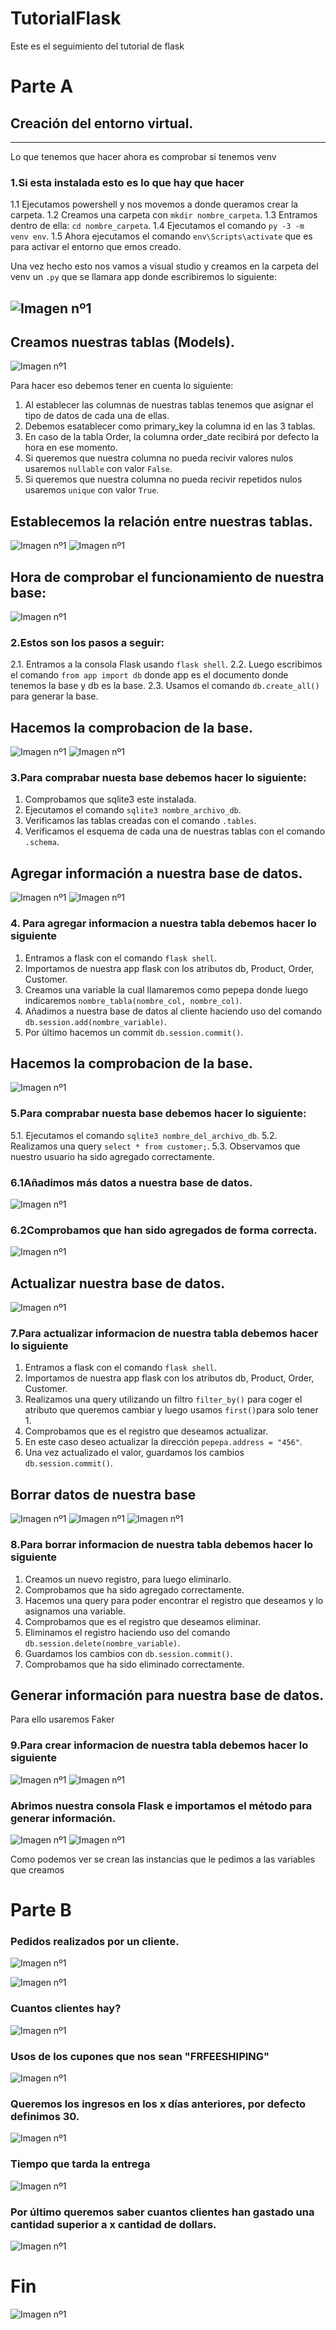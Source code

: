 # TutorialFlask
Este es el seguimiento del tutorial de flask 
# Parte A
## Creación del entorno virtual.

---

Lo que tenemos que hacer ahora es comprobar si tenemos venv  

### 1.Si esta instalada esto es lo que hay que hacer

1.1 Ejecutamos powershell y nos movemos a donde queramos crear la carpeta.
1.2 Creamos una carpeta con `mkdir nombre_carpeta`.
1.3 Entramos dentro de ella: `cd nombre_carpeta`.
1.4 Ejecutamos el comando `py -3 -m venv env`.
1.5 Ahora ejecutamos el comando  `env\Scripts\activate` que es para activar el entorno que emos creado.

Una vez hecho esto nos vamos a visual studio y creamos en la carpeta del venv un `.py` que se llamara app donde escribiremos lo siguiente:

 ![Imagen nº1](img/1.PNG)
------

## Creamos nuestras tablas (Models).

![Imagen nº1](img/2.PNG)

Para hacer eso debemos tener en cuenta lo siguiente:

1. Al establecer las columnas de nuestras tablas tenemos que asignar el tipo de datos de cada una de ellas.
2. Debemos esatablecer como primary_key la columna id en las 3 tablas.
3. En caso de la tabla Order, la columna order_date recibirá por defecto la hora en ese momento.
4. Si queremos que nuestra columna no pueda recivir valores nulos usaremos  `nullable` con valor `False`.
5. Si queremos que nuestra columna no pueda recivir repetidos nulos usaremos `unique` con valor `True`.



## Establecemos la relación entre nuestras tablas.

![Imagen nº1](img/3.1.PNG)
![Imagen nº1](img/3.2.PNG)



## Hora de comprobar el funcionamiento de nuestra base:

![Imagen nº1](img/4.2.PNG)

### 2.Estos son los pasos a seguir:

2.1. Entramos a la consola Flask usando `flask shell`.
2.2. Luego escribimos el comando `from app import db` donde app es el documento donde tenemos la base y db es la base.
2.3. Usamos el comando `db.create_all()` para generar la base.

## Hacemos la comprobacion de la base.
![Imagen nº1](img/4.3.PNG)
![Imagen nº1](img/4.4.PNG)

### 3.Para comprabar nuesta base debemos hacer lo siguiente:

1. Comprobamos que sqlite3 este instalada.
2. Ejecutamos el comando `sqlite3 nombre_archivo_db`.
3. Verificamos las tablas creadas con el comando `.tables`.
4. Verificamos el esquema de cada una de nuestras tablas con el comando `.schema`.



## Agregar información a nuestra base de datos.

![Imagen nº1](img/5.1.PNG)
![Imagen nº1](img/5.2.PNG)

### 4. Para agregar informacion a nuestra tabla debemos hacer lo siguiente

1. Entramos a flask con el comando `flask shell`.
2. Importamos de nuestra app flask con los atributos  db, Product, Order, Customer.
3. Creamos una variable la cual llamaremos como pepepa donde luego indicaremos `nombre_tabla(nombre_col, nombre_col)`.
4. Añadimos a nuestra base de datos al cliente haciendo uso del comando `db.session.add(nombre_variable)`.
5. Por último hacemos un commit `db.session.commit()`.

## Hacemos la comprobacion de la base.

![Imagen nº1](img/5.3.PNG)

### 5.Para comprabar nuesta base debemos hacer lo siguiente:

5.1. Ejecutamos el comando `sqlite3 nombre_del_archivo_db`.
5.2. Realizamos una query `select * from customer;`.
5.3. Observamos que nuestro usuario ha sido agregado correctamente.

### 6.1Añadimos más datos a nuestra base de datos.

![Imagen nº1](img/5.4.PNG)

### 6.2Comprobamos que han sido agregados de forma correcta.

![Imagen nº1](img/5.5.PNG)

## Actualizar nuestra base de datos.

![Imagen nº1](img/6.1.PNG)

### 7.Para actualizar informacion de nuestra tabla debemos hacer lo siguiente

1. Entramos a flask con el comando `flask shell`.
2. Importamos de nuestra app flask con los atributos  db, Product, Order, Customer.
3. Realizamos una query utilizando un filtro `filter_by()` para coger el atributo que queremos cambiar y luego usamos `first()`para solo tener 1.
4. Comprobamos que es el registro que deseamos actualizar.
5. En este caso deseo actualizar la dirección `pepepa.address = "456"`.
6. Una vez actualizado el valor, guardamos los cambios `db.session.commit()`.


## Borrar datos de nuestra base 

![Imagen nº1](img/7.1.PNG)
![Imagen nº1](img/7.2.PNG)
![Imagen nº1](img/7.3.PNG)


### 8.Para borrar informacion de nuestra tabla debemos hacer lo siguiente

1. Creamos un nuevo registro, para luego eliminarlo.
2. Comprobamos que ha sido agregado correctamente.
3. Hacemos una query para poder encontrar el registro que deseamos y lo asignamos una variable.
4. Comprobamos que es el registro que deseamos eliminar.
5. Eliminamos el registro haciendo uso del comando `db.session.delete(nombre_variable)`.
6. Guardamos los cambios con `db.session.commit()`.
7. Comprobamos que ha sido eliminado correctamente.

## Generar información para nuestra base de datos.
Para ello usaremos Faker 

### 9.Para crear informacion de nuestra tabla debemos hacer lo siguiente

![Imagen nº1](img/16.1.PNG)
![Imagen nº1](img/16.2.PNG)


### Abrimos nuestra consola Flask e importamos el método para generar información.

![Imagen nº1](img/8.1.PNG)
![Imagen nº1](img/8.2.PNG)

Como podemos ver se crean las instancias que le pedimos a las variables que creamos


# Parte B
### Pedidos realizados por un cliente.

![Imagen nº1](img/9.1.PNG)

![Imagen nº1](img/9.2.PNG)


### Cuantos clientes hay?

![Imagen nº1](img/10.PNG)


### Usos de los cupones que nos sean "FRFEESHIPING"

![Imagen nº1](img/11.PNG)

### Queremos los ingresos en los x días anteriores, por defecto definimos 30.

![Imagen nº1](img/12.PNG)

### Tiempo que tarda la entrega

![Imagen nº1](img/13.PNG)

### Por último queremos saber cuantos clientes han gastado una cantidad superior a x cantidad de dollars.

![Imagen nº1](img/14.PNG)

# Fin

![Imagen nº1](img/15.PNG)
